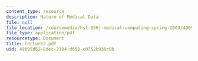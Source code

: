 ```yaml
---
content_type: resource
description: Nature of Medical Data
file: null
file_location: /coursemedia/hst-950j-medical-computing-spring-2003/49095d628dec2104d658c0752b939c0b_lecture2.pdf
file_type: application/pdf
resourcetype: Document
title: lecture2.pdf
uid: 49095d62-8dec-2104-d658-c0752b939c0b
---
```

